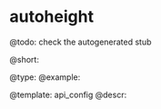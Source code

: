 autoheight
=============

@todo:
	check the autogenerated stub


@short:
	

@type: 
@example:


@template:	api_config
@descr:


